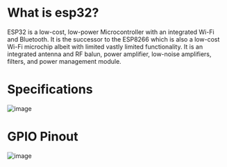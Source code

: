 # What is esp32?
ESP32 is a low-cost, low-power Microcontroller with an integrated Wi-Fi and Bluetooth. It is the successor to the ESP8266 which is also a low-cost Wi-Fi microchip albeit 
with limited vastly limited functionality. It is an integrated antenna and RF balun, power amplifier, low-noise amplifiers, filters, and power management module. 

# Specifications 
![image](https://user-images.githubusercontent.com/82128737/135887567-5138fd3f-9bec-401d-a2f0-3f23fa76b45d.png)

# GPIO Pinout
![image](https://user-images.githubusercontent.com/82128737/135888154-c0b4688b-306f-4b3e-8683-de8c305334d5.png)

